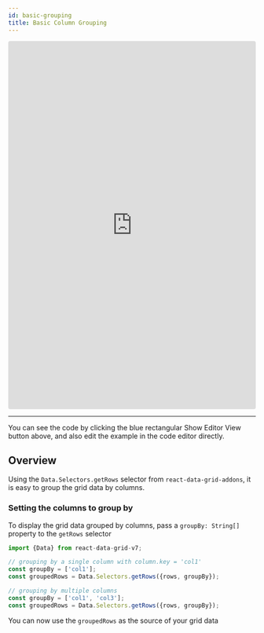 ```yaml
---
id: basic-grouping
title: Basic Column Grouping
---
```

<iframe src="https://codesandbox.io/embed/4216w14039?autoresize=1&hidenavigation=1&view=preview" style="width:100%; height:750px; border:0; border-radius: 4px; " sandbox="allow-modals allow-forms allow-popups allow-scripts allow-same-origin"></iframe>

----
You can see the code by clicking the blue rectangular Show Editor View button above, and also edit the example in the code editor directly.

Overview
-----
Using the `Data.Selectors.getRows` selector from `react-data-grid-addons`, it is easy to group the grid data by columns. 

### Setting the columns to group by
To display the grid data grouped by columns, pass a `groupBy: String[] `property to the `getRows` selector
```javascript
import {Data} from react-data-grid-v7;

// grouping by a single column with column.key = 'col1'
const groupBy = ['col1'];
const groupedRows = Data.Selectors.getRows({rows, groupBy});

// grouping by multiple columns
const groupBy = ['col1', 'col3'];
const groupedRows = Data.Selectors.getRows({rows, groupBy});
```

You can now use the `groupedRows` as the source of your grid data 
